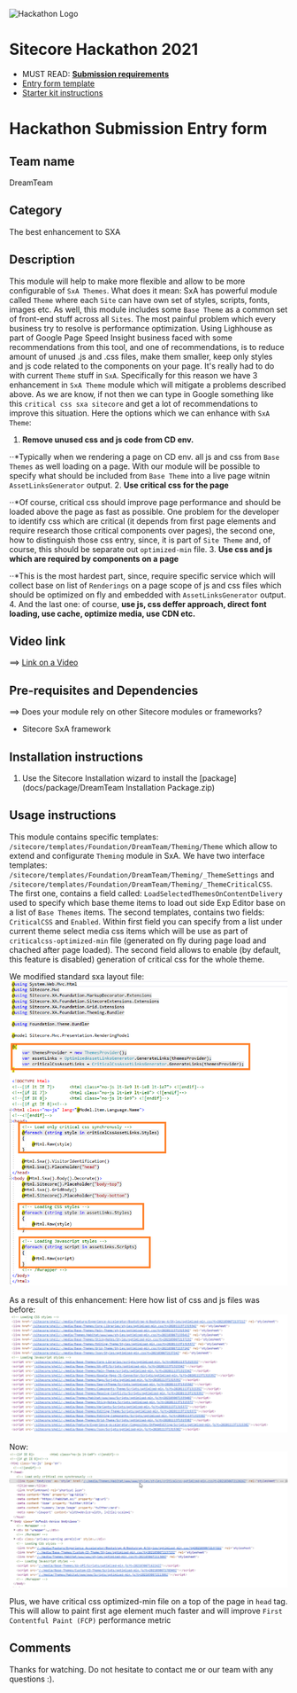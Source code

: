 ![Hackathon Logo](docs/images/hackathon.png?raw=true "Hackathon Logo")
# Sitecore Hackathon 2021

- MUST READ: **[Submission requirements](SUBMISSION_REQUIREMENTS.md)**
- [Entry form template](ENTRYFORM.md)
- [Starter kit instructions](STARTERKIT_INSTRUCTIONS.md)
  

# Hackathon Submission Entry form

## Team name
DreamTeam

## Category
The best enhancement to SXA

## Description
This module will help to make more flexible and allow to be more configurable of `SxA Themes`. What does it mean: SxA has powerful module called `Theme` where each `Site`  can have own set of styles, scripts, fonts, images etc. As well, this module includes some `Base Theme` as a common set of front-end stuff across all `Sites`.
The most painful problem which every business try to resolve is performance optimization. Using Lighhouse as part of Google Page Speed Insight business faced with some recommendations from this tool, and one of recommendations, is to reduce amount of unused .js and .css files, make them smaller, keep only styles and js code related to the components on your page. It's really had to do with current `Theme` stuff in `SxA`. 
Specifically for this reason we have 3 enhancement in `SxA Theme` module which will mitigate a problems described above.
As we are know, if not then we can type in Google something like this `critical css sxa sitecore` and get a lot of recommendations to improve this situation. Here the options which we can enhance with `SxA Theme`:
1. __Remove unused css and js code from CD env.__

⋅⋅*Typically when we rendering a page on CD env. all js and css from `Base Themes` as well loading on a page. With our module will be possible to specify what should be included from `Base Theme` into a live page witnin `AssetLinksGenerator` output.
2. __Use critical css for the page__

⋅⋅*Of course, critical css should improve page performance and should be loaded above the page as fast as possible. One problem for the developer to identify css which are critical (it depends from first page elements and require research those critical components over pages), the second one, how to distinguish those css entry, since, it is part of `Site Theme` and, of course, this should be separate out `optimized-min` file.
3. __Use css and js which are required by components on a page__

⋅⋅*This is the most hardest part, since, require specific service which will collect base on list of `Renderings` on a page scope of js and css files which should be optimized on fly and embedded with `AssetLinksGenerator` output.
4. And the last one: of course, __use js, css deffer approach, direct font loading, use cache, optimize media, use CDN etc.__

## Video link
⟹ [Link on a Video](https://youtu.be/nR8q74RPDUY)


## Pre-requisites and Dependencies

⟹ Does your module rely on other Sitecore modules or frameworks?
- Sitecore SxA framework

## Installation instructions
1. Use the Sitecore Installation wizard to install the [package](docs/package/DreamTeam Installation Package.zip)

## Usage instructions
This module contains specific templates: `/sitecore/templates/Foundation/DreamTeam/Theming/Theme` which allow to extend and configurate `Theming` module in SxA. We have two interface templates: `/sitecore/templates/Foundation/DreamTeam/Theming/_ThemeSettings` and `/sitecore/templates/Foundation/DreamTeam/Theming/_ThemeCriticalCSS`.
The first one, contains a field called: `LoadSelectedThemesOnContentDelivery` used to specify which base theme items to load out side Exp Editor base on a list of `Base Themes` items.
The second templates, contains two fields: `CriticalCSS` and `Enabled`. Within first field you can specify from a list under current theme select media css items which will be use as part of `criticalcss-optimized-min` file (generated on fly during page load and chached after page loaded). The second field allows to enable (by default, this feature is disabled) generation of critical css for the whole theme.

We modified standard sxa layout file: 
![SxALayout.cshtml](docs/images/sxalayout_modified.png "SxALayout.cshtml modified")

As a result of this enhancement:
Here how list of css and js files was before:
![In Exp Editor](docs/images/before_changes.png)

Now:
![Now](docs/images/after_changes.png)

Plus, we have critical css optimized-min file on a top of the page in `head` tag. This will allow to paint first age element much faster and will improve `First Contentful Paint (FCP)` performance metric 

## Comments
Thanks for watching. Do not hesitate to contact me or our team with any questions :).

